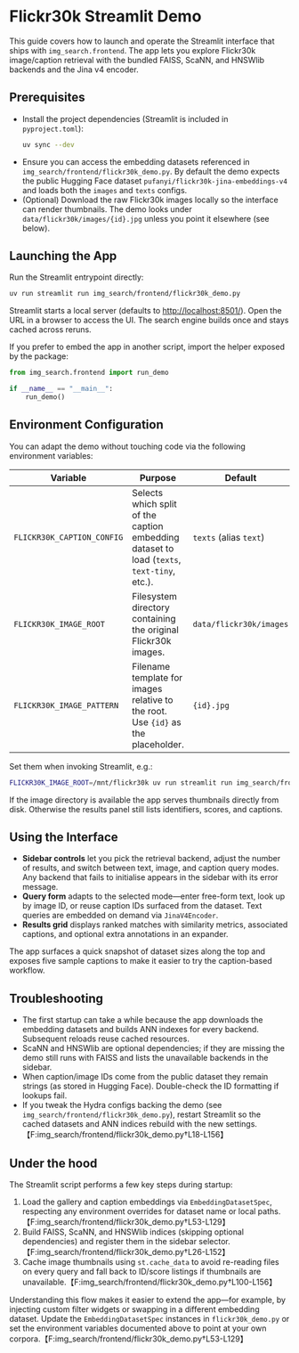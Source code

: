 # Flickr30k Streamlit Demo

This guide covers how to launch and operate the Streamlit interface that ships with
`img_search.frontend`. The app lets you explore Flickr30k image/caption retrieval with
the bundled FAISS, ScaNN, and HNSWlib backends and the Jina v4 encoder.

## Prerequisites

- Install the project dependencies (Streamlit is included in `pyproject.toml`):
  ```bash
  uv sync --dev
  ```
- Ensure you can access the embedding datasets referenced in
  `img_search/frontend/flickr30k_demo.py`. By default the demo expects the public
  Hugging Face dataset `pufanyi/flickr30k-jina-embeddings-v4` and loads both the
  `images` and `texts` configs.
- (Optional) Download the raw Flickr30k images locally so the interface can render
  thumbnails. The demo looks under `data/flickr30k/images/{id}.jpg` unless you point it
  elsewhere (see below).

## Launching the App

Run the Streamlit entrypoint directly:

```bash
uv run streamlit run img_search/frontend/flickr30k_demo.py
```

Streamlit starts a local server (defaults to <http://localhost:8501/>). Open the URL in a
browser to access the UI. The search engine builds once and stays cached across reruns.

If you prefer to embed the app in another script, import the helper exposed by the
package:

```python
from img_search.frontend import run_demo

if __name__ == "__main__":
    run_demo()
```

## Environment Configuration

You can adapt the demo without touching code via the following environment variables:

| Variable | Purpose | Default |
| --- | --- | --- |
| `FLICKR30K_CAPTION_CONFIG` | Selects which split of the caption embedding dataset to load (`texts`, `text-tiny`, etc.). | `texts` (alias `text`) |
| `FLICKR30K_IMAGE_ROOT` | Filesystem directory containing the original Flickr30k images. | `data/flickr30k/images` |
| `FLICKR30K_IMAGE_PATTERN` | Filename template for images relative to the root. Use `{id}` as the placeholder. | `{id}.jpg` |

Set them when invoking Streamlit, e.g.:

```bash
FLICKR30K_IMAGE_ROOT=/mnt/flickr30k uv run streamlit run img_search/frontend/flickr30k_demo.py
```

If the image directory is available the app serves thumbnails directly from disk.
Otherwise the results panel still lists identifiers, scores, and captions.

## Using the Interface

- **Sidebar controls** let you pick the retrieval backend, adjust the number of results,
  and switch between text, image, and caption query modes. Any backend that fails to
  initialise appears in the sidebar with its error message.
- **Query form** adapts to the selected mode—enter free-form text, look up by image ID,
  or reuse caption IDs surfaced from the dataset. Text queries are embedded on demand via
  `JinaV4Encoder`.
- **Results grid** displays ranked matches with similarity metrics, associated captions,
  and optional extra annotations in an expander.

The app surfaces a quick snapshot of dataset sizes along the top and exposes five sample
captions to make it easier to try the caption-based workflow.

## Troubleshooting

- The first startup can take a while because the app downloads the embedding datasets and
  builds ANN indexes for every backend. Subsequent reloads reuse cached resources.
- ScaNN and HNSWlib are optional dependencies; if they are missing the demo still runs
  with FAISS and lists the unavailable backends in the sidebar.
- When caption/image IDs come from the public dataset they remain strings (as stored in
  Hugging Face). Double-check the ID formatting if lookups fail.
- If you tweak the Hydra configs backing the demo (see
  `img_search/frontend/flickr30k_demo.py`), restart Streamlit so the cached datasets and
  ANN indices rebuild with the new settings.【F:img_search/frontend/flickr30k_demo.py†L18-L156】

## Under the hood

The Streamlit script performs a few key steps during startup:

1. Load the gallery and caption embeddings via `EmbeddingDatasetSpec`, respecting any
   environment overrides for dataset name or local paths.【F:img_search/frontend/flickr30k_demo.py†L53-L129】
2. Build FAISS, ScaNN, and HNSWlib indices (skipping optional dependencies) and register
   them in the sidebar selector.【F:img_search/frontend/flickr30k_demo.py†L26-L152】
3. Cache image thumbnails using `st.cache_data` to avoid re-reading files on every query and
   fall back to ID/score listings if thumbnails are unavailable.【F:img_search/frontend/flickr30k_demo.py†L100-L156】

Understanding this flow makes it easier to extend the app—for example, by injecting custom
filter widgets or swapping in a different embedding dataset. Update the `EmbeddingDatasetSpec`
instances in `flickr30k_demo.py` or set the environment variables documented above to point
at your own corpora.【F:img_search/frontend/flickr30k_demo.py†L53-L129】
